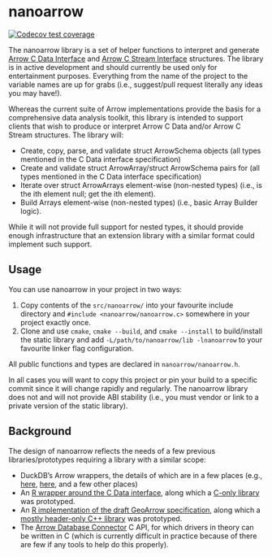 
# nanoarrow

[![Codecov test coverage](https://codecov.io/gh/paleolimbot/nanoarrow/branch/main/graph/badge.svg)](https://app.codecov.io/gh/paleolimbot/nanoarrow?branch=main)

The nanoarrow library is a set of helper functions to interpret and generate
[Arrow C Data Interface](https://arrow.apache.org/docs/format/CDataInterface.html)
and [Arrow C Stream Interface](https://arrow.apache.org/docs/format/CStreamInterface.html)
structures. The library is in active development and should currently be used only
for entertainment purposes. Everything from the name of the project to the variable
names are up for grabs (i.e., suggest/pull request literally any ideas you may
have!).

Whereas the current suite of Arrow implementations provide the basis for a
comprehensive data analysis toolkit, this library is intended to support clients
that wish to produce or interpret Arrow C Data and/or Arrow C Stream structures.
The library will:

- Create, copy, parse, and validate struct ArrowSchema objects (all types mentioned
  in the C Data interface specification)
- Create and validate struct ArrowArray/struct ArrowSchema pairs for (all types
  mentioned in the C Data interface specification)
- Iterate over struct ArrowArrays element-wise (non-nested types) (i.e., is the
  ith element null; get the ith element).
- Build Arrays element-wise (non-nested types) (i.e., basic Array Builder logic).

While it will not provide full support for nested types, it should provide enough
infrastructure that an extension library with a similar format could implement such
support.

## Usage

You can use nanoarrow in your project in two ways:

1. Copy contents of the `src/nanoarrow/` into your favourite include directory and
   `#include <nanoarrow/nanoarrow.c>` somewhere in your project exactly once.
2. Clone and use `cmake`, `cmake --build`, and `cmake --install` to build/install
   the static library and add `-L/path/to/nanoarrow/lib -lnanoarrow` to your favourite
   linker flag configuration.

All public functions and types are declared in `nanoarrow/nanoarrow.h`.

In all cases you will want to copy this project or pin your build to a specific commit
since it will change rapidly and regularly. The nanoarrow library does not and will
not provide ABI stability (i.e., you must vendor or link to a private version of
the static library).

## Background

The design of nanoarrow reflects the needs of a few previous libraries/prototypes
requiring a library with a similar scope:

- DuckDB’s Arrow wrappers, the details of which are in a few places
  (e.g., [here](https://github.com/duckdb/duckdb/blob/master/src/common/arrow_wrapper.cpp),
  [here](https://github.com/duckdb/duckdb/blob/master/src/main/query_result.cpp),
  and a few other places)
- An [R wrapper around the C Data interface](https://github.com/paleolimbot/narrow),
  along which a [C-only library](https://github.com/paleolimbot/narrow/tree/master/src/narrow)
  was prototyped.
- An [R implementation of the draft GeoArrow specification](https://github.com/paleolimbot/geoarrow),
  along which a [mostly header-only C++ library](https://github.com/paleolimbot/geonanoarrowpp/tree/main/src/geoarrow/internal/arrow-hpp)
  was prototyped.
- The [Arrow Database Connector](https://github.com/apache/arrow-adbc) C API, for which drivers
  in theory can be written in C (which is currently difficult in practice because of there
  are few if any tools to help do this properly).
